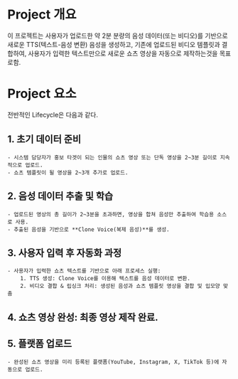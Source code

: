# Project 개요
이 프로젝트는 사용자가 업로드한 약 2분 분량의 음성 데이터(또는 비디오)를 기반으로 새로운 TTS(텍스트-음성 변환) 음성을 생성하고, 기존에 업로드된 비디오 템플릿과 결합하여, 사용자가 입력한 텍스트만으로 새로운 쇼츠 영상을 자동으로 제작하는것을 목표로함.

# Project 요소
전반적인 Lifecycle은 다음과 같다.
## 1. 초기 데이터 준비
	- 시스템 담당자가 홍보 타겟이 되는 인물의 쇼츠 영상 또는 단독 영상을 2~3분 길이로 지속적으로 업로드.
	- 쇼츠 템플릿이 될 영상을 2~3개 추가로 업로드.
## 2. 음성 데이터 추출 및 학습
	- 업로드된 영상의 총 길이가 2~3분을 초과하면, 영상을 합쳐 음성만 추출하여 학습용 소스로 사용.
	- 추출된 음성을 기반으로 **Clone Voice(복제 음성)**를 생성.
## 3. 사용자 입력 후 자동화 과정
	- 사용자가 입력한 쇼츠 텍스트를 기반으로 아래 프로세스 실행:
		1. TTS 생성: Clone Voice를 이용해 텍스트를 음성 데이터로 변환.
		2. 비디오 결합 & 립싱크 처리: 생성된 음성과 쇼츠 템플릿 영상을 결합 및 입모양 맞춤
## 4. 쇼츠 영상 완성: 최종 영상 제작 완료.
## 5. 플랫폼 업로드
	- 완성된 쇼츠 영상을 미리 등록된 플랫폼(YouTube, Instagram, X, TikTok 등)에 자동으로 업로드.
    


